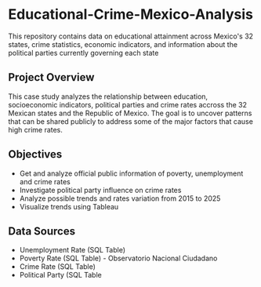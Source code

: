 # Educational-Crime-Mexico-Analysis

This repository contains data on educational attainment across Mexico's 32 states, crime statistics, economic indicators, and information about the political parties currently governing each state

## Project Overview 

This case study analyzes the relationship between education, socioeconomic indicators, political parties and crime rates accross the 32 Mexican states and the Republic of Mexico. The goal is to uncover patterns that can be shared publicly to address some of the major factors that cause high crime rates.

## Objectives

* Get and analyze official public information of poverty, unemployment and crime rates
* Investigate political party influence on crime rates
* Analyze possible trends and rates variation from 2015 to 2025
* Visualize trends using Tableau


## Data Sources

* Unemployment Rate (SQL Table)
* Poverty Rate (SQL Table) - Observatorio Nacional Ciudadano 
* Crime Rate (SQL Table) 
* Political Party (SQL Table


